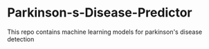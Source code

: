 # Parkinson-s-Disease-Predictor
This repo contains machine learning models for parkinson's disease detection
